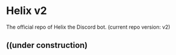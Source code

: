 # Helix v2
The official repo of Helix the Discord bot. (current repo version: v2)

## ((under construction)
